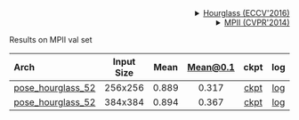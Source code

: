 <!-- [ALGORITHM] -->

<details>
<summary align="right"><a href="https://link.springer.com/chapter/10.1007/978-3-319-46484-8_29">Hourglass (ECCV'2016)</a></summary>

```bibtex
@inproceedings{newell2016stacked,
  title={Stacked hourglass networks for human pose estimation},
  author={Newell, Alejandro and Yang, Kaiyu and Deng, Jia},
  booktitle={European conference on computer vision},
  pages={483--499},
  year={2016},
  organization={Springer}
}
```

</details>

<!-- [DATASET] -->

<details>
<summary align="right"><a href="http://openaccess.thecvf.com/content_cvpr_2014/html/Andriluka_2D_Human_Pose_2014_CVPR_paper.html">MPII (CVPR'2014)</a></summary>

```bibtex
@inproceedings{andriluka14cvpr,
  author = {Mykhaylo Andriluka and Leonid Pishchulin and Peter Gehler and Schiele, Bernt},
  title = {2D Human Pose Estimation: New Benchmark and State of the Art Analysis},
  booktitle = {IEEE Conference on Computer Vision and Pattern Recognition (CVPR)},
  year = {2014},
  month = {June}
}
```

</details>

Results on MPII val set

| Arch                                                        | Input Size | Mean  | Mean@0.1 |                            ckpt                             |                             log                             |
| :---------------------------------------------------------- | :--------: | :---: | :------: | :---------------------------------------------------------: | :---------------------------------------------------------: |
| [pose_hourglass_52](/configs/body_2d_keypoint/topdown_heatmap/mpii/td-hm_hourglass52_8xb64-210e_mpii-256x256.py) |  256x256   | 0.889 |  0.317   | [ckpt](https://download.openmmlab.com/mmpose/top_down/hourglass/hourglass52_mpii_256x256-ae358435_20200812.pth) | [log](https://download.openmmlab.com/mmpose/top_down/hourglass/hourglass52_mpii_256x256_20200812.log.json) |
| [pose_hourglass_52](/configs/body_2d_keypoint/topdown_heatmap/mpii/td-hm_hourglass52_8xb32-210e_mpii-384x384.py) |  384x384   | 0.894 |  0.367   | [ckpt](https://download.openmmlab.com/mmpose/top_down/hourglass/hourglass52_mpii_384x384-04090bc3_20200812.pth) | [log](https://download.openmmlab.com/mmpose/top_down/hourglass/hourglass52_mpii_384x384_20200812.log.json) |
